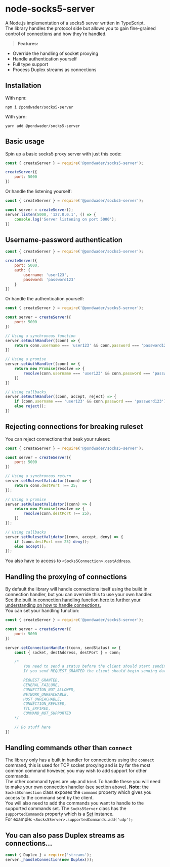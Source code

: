 # node-socks5-server
A Node.js implementation of a socks5 server written in TypeScript.  
The library handles the protocol side but allows you to gain fine-grained control of connections and how they're handled.
> **Features:**
- Override the handling of socket proxying
- Handle authentication yourself
- Full type support
- Process Duplex streams as connections

## Installation
With npm:
```
npm i @pondwader/socks5-server
```
With yarn:
```
yarn add @pondwader/socks5-server
```
## Basic usage
Spin up a basic socks5 proxy server with just this code:
```js
const { createServer } = require('@pondwader/socks5-server');

createServer({
    port: 5000
})
```
Or handle the listening yourself:
```js
const { createServer } = require('@pondwader/socks5-server');

const server = createServer();
server.listen(5000, '127.0.0.1', () => {
    console.log('Server listening on port 5000');
})
```
## Username-password authentication
```js
const { createServer } = require('@pondwader/socks5-server');

createServer({
    port: 5000,
    auth: {
        username: 'user123',
        password: 'password123'
    }
})
```
Or handle the authentication yourself:
```js
const { createServer } = require('@pondwader/socks5-server');

const server = createServer({
    port: 5000
})

// Using a synchronous function
server.setAuthHandler((conn) => {
    return conn.username === 'user123' && conn.password === 'password123';
})

// Using a promise
server.setAuthHandler((conn) => {
    return new Promise(resolve => {
        resolve(conn.username === 'user123' && conn.password === 'password123');
    })
})

// Using callbacks
server.setAuthHandler((conn, accept, reject) => {
    if (conn.username === 'user123' && conn.password === 'password123') accept();
    else reject();
})
```

## Rejecting connections for breaking ruleset
You can reject connections that beak your ruleset:
```js
const { createServer } = require('@pondwader/socks5-server');

const server = createServer({
    port: 5000
})

// Using a synchronous return
server.setRulesetValidator((conn) => {
    return conn.destPort !== 25;
});

// Using a promise
server.setRulesetValidator((conn) => {
    return new Promise(resolve => {
        resolve(conn.destPort !== 25);
    })
});

// Using callbacks
server.setRulesetValidator((conn, accept, deny) => {
    if (conn.destPort === 25) deny();
    else accept();
});
```
You also have to access to `<Socks5Connection>.destAddress`.

## Handling the proxying of connections
By default the library will handle connections itself using the build in connection handler, but you can override this to use your own handler.  
[See the built in connection handling function here to further your understanding on how to handle connections.](https://github.com/PondWader/node-socks5-server/blob/main/src/connectionHandler.ts)  
You can set your handling function:
```js
const { createServer } = require('@pondwader/socks5-server');

const server = createServer({
    port: 5000
})

server.setConnectionHandler((conn, sendStatus) => {
    const { socket, destAddress, destPort } = conn;

    /*
        You need to send a status before the client should start sending data in the socket.
        If you send REQUEST_GRANTED the client should begin sending data, any other status will close the socket.

        REQUEST_GRANTED,
        GENERAL_FAILURE,
        CONNECTION_NOT_ALLOWED,
        NETWORK_UNREACHABLE,
        HOST_UNREACHABLE,
        CONNECTION_REFUSED,
        TTL_EXPIRED,
        COMMAND_NOT_SUPPORTED
    */

    // Do stuff here
})
```

## Handling commands other than `connect`
The library only has a built in handler for connections using the `connect` command, this is used for TCP socket proxying and is by far the most common command however, you may wish to add support for other commands.  
The other command types are `udp` and `bind`. To handle these you will need to make your own connection handler (see section above). **Note:** the `Socks5Connection` class exposes the `command` property which gives you access to the command sent by the client.  
You will also need to add the commands you want to handle to the supported commands set. The `Socks5Server` class has the `supportedCommands` property which is a [Set](https://developer.mozilla.org/en-US/docs/Web/JavaScript/Reference/Global_Objects/Set) instance.  
For example:
`<Socks5Server>.supportedCommands.add('udp');`

## You can also pass Duplex streams as connections...
```js
const { Duplex } = require('streams');
server._handleConnection(new Duplex());
```